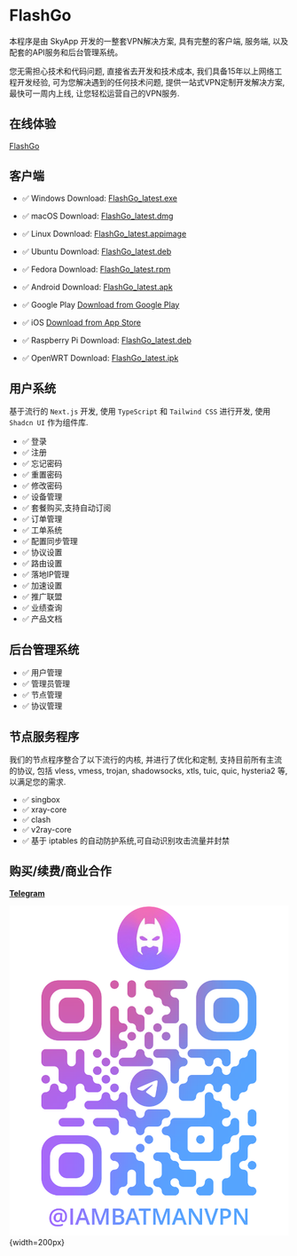 # FlashGo

本程序是由 SkyApp 开发的一整套VPN解决方案, 具有完整的客户端, 服务端, 以及配套的API服务和后台管理系统。

您无需担心技术和代码问题, 直接省去开发和技术成本, 我们具备15年以上网络工程开发经验, 可为您解决遇到的任何技术问题, 提供一站式VPN定制开发解决方案, 最快可一周内上线, 让您轻松运营自己的VPN服务.

## 在线体验

[FlashGo](https://flashgo.net)

## 客户端

- ✅ Windows
  Download: [FlashGo_latest.exe](https://pkgs.flashgo.net/client/FlashGo_latest.exe)

- ✅ macOS
  Download: [FlashGo_latest.dmg](https://pkgs.flashgo.net/client/FlashGo_latest.dmg)

- ✅ Linux
  Download: [FlashGo_latest.appimage](https://pkgs.flashgo.net/client/FlashGo_latest.appimage)

- ✅ Ubuntu
  Download: [FlashGo_latest.deb](https://pkgs.flashgo.net/client/FlashGo_latest.deb)

- ✅ Fedora
  Download: [FlashGo_latest.rpm](https://pkgs.flashgo.net/client/FlashGo_latest.rpm)

- ✅ Android
  Download: [FlashGo_latest.apk](https://pkgs.flashgo.net/client/FlashGo_latest.apk)

- ✅ Google Play
  [Download from Google Play](https://play.google.com/store/apps/details?id=app.flashgo.net)

- ✅ iOS
  [Download from App Store](https://apps.apple.com/us/app/flashgo/id1581440137000)

- ✅ Raspberry Pi
  Download: [FlashGo_latest.deb](https://pkgs.flashgo.net/client/FlashGo_latest.deb)

- ✅ OpenWRT
  Download: [FlashGo_latest.ipk](https://pkgs.flashgo.net/client/FlashGo_latest.ipk)

## 用户系统

基于流行的 `Next.js` 开发, 使用 `TypeScript` 和 `Tailwind CSS` 进行开发, 使用 `Shadcn UI` 作为组件库.

- ✅ 登录
- ✅ 注册
- ✅ 忘记密码
- ✅ 重置密码
- ✅ 修改密码
- ✅ 设备管理
- ✅ 套餐购买,支持自动订阅
- ✅ 订单管理
- ✅ 工单系统
- ✅ 配置同步管理
- ✅ 协议设置
- ✅ 路由设置
- ✅ 落地IP管理
- ✅ 加速设置
- ✅ 推广联盟
- ✅ 业绩查询
- ✅ 产品文档

## 后台管理系统

- ✅ 用户管理
- ✅ 管理员管理
- ✅ 节点管理
- ✅ 协议管理

## 节点服务程序

我们的节点程序整合了以下流行的内核, 并进行了优化和定制, 支持目前所有主流的协议, 包括 vless, vmess, trojan, shadowsocks, xtls, tuic, quic, hysteria2 等, 以满足您的需求.

- ✅ singbox
- ✅ xray-core
- ✅ clash
- ✅ v2ray-core
- ✅ 基于 iptables 的自动防护系统,可自动识别攻击流量并封禁

## 购买/续费/商业合作

**[Telegram](https://t.me/iambatmanvpn)**

![](./Telegram.png){width=200px}

